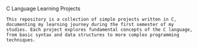 C Language Learning Projects

    This repository is a collection of simple projects written in C, documenting my learning journey during the first semester of my studies. Each project explores fundamental concepts of the C language, from basic syntax and data structures to more complex programming techniques.
